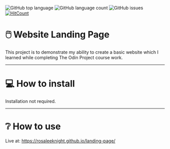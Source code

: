 ![GitHub top language](https://img.shields.io/github/languages/top/RosaleeKnight/landing-page)
![GitHub language count](https://img.shields.io/github/languages/count/RosaleeKnight/landing-page)
![GitHub issues](https://img.shields.io/github/issues/RosaleeKnight/landing-page)
[![HitCount](https://hits.dwyl.com/RosaleeKnight/landing-page.svg?style=flat)](http://hits.dwyl.com/RosaleeKnight/landing-page)

# 🖱️ Website Landing Page
This project is to demonstrate my ability to create a basic website which I learned while completing The Odin Project course work.

-----
# 💻 How to install 
Installation not required.

-----
# ❔ How to use
Live at: https://rosaleeknight.github.io/landing-page/
